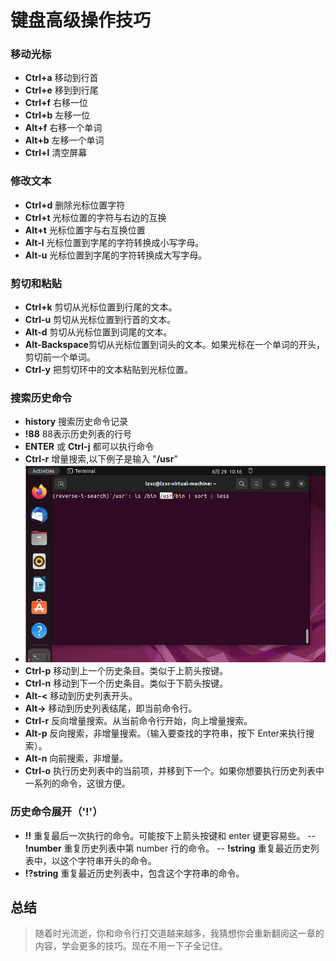 # 键盘高级操作技巧

### 移动光标
- **Ctrl+a**    移动到行首
- **Ctrl+e**    移到到行尾
- **Ctrl+f**    右移一位
- **Ctrl+b**    左移一位
- **Alt+f**     右移一个单词
- **Alt+b**     左移一个单词
- **Ctrl+l**    清空屏幕

### 修改文本
- **Ctrl+d**    删除光标位置字符
- **Ctrl+t**    光标位置的字符与右边的互换
- **Alt+t**     光标位置字与右互换位置
- **Alt-l**	    光标位置到字尾的字符转换成小写字母。
- **Alt-u**   光标位置到字尾的字符转换成大写字母。

### 剪切和粘贴
- **Ctrl+k**    剪切从光标位置到行尾的文本。
- **Ctrl-u**	剪切从光标位置到行首的文本。
- **Alt-d**	剪切从光标位置到词尾的文本。
- **Alt-Backspace**剪切从光标位置到词头的文本。如果光标在一个单词的开头，剪切前一个单词。
- **Ctrl-y**	把剪切环中的文本粘贴到光标位置。

### 搜索历史命令
- **history** 搜索历史命令记录
- **!88** 88表示历史列表的行号
- **ENTER** 或 **Ctrl-j** 都可以执行命令
- **Ctrl-r**    增量搜索,以下例子是输入 "**/usr**"
- ![Ctrl-r](/image/Ctrl-r.png)
- **Ctrl-p**	移动到上一个历史条目。类似于上箭头按键。
- **Ctrl-n**	移动到下一个历史条目。类似于下箭头按键。
- **Alt-<**	移动到历史列表开头。
- **Alt->**	移动到历史列表结尾，即当前命令行。
- **Ctrl-r**	反向增量搜索。从当前命令行开始，向上增量搜索。
- **Alt-p**	反向搜索，非增量搜索。（输入要查找的字符串，按下 Enter来执行搜索）。
- **Alt-n**	向前搜索，非增量。
- **Ctrl-o**	执行历史列表中的当前项，并移到下一个。如果你想要执行历史列表中一系列的命令，这很方便。

### 历史命令展开（'**!**'）
- **!!**	重复最后一次执行的命令。可能按下上箭头按键和 enter 键更容易些。
-- **!number**	重复历史列表中第 number 行的命令。
-- **!string**	重复最近历史列表中，以这个字符串开头的命令。
- **!?string**	重复最近历史列表中，包含这个字符串的命令。


## 总结
> 随着时光流逝，你和命令行打交道越来越多，我猜想你会重新翻阅这一章的内容，学会更多的技巧。现在不用一下子全记住。